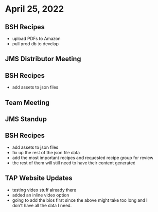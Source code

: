 # April 25, 2022

## BSH Recipes
- upload PDFs to Amazon
- pull prod db to develop

## JMS Distributor Meeting

## BSH Recipes
- add assets to json files

## Team Meeting

## JMS Standup

## BSH Recipes
- add assets to json files
- fix up the rest of the json file data
- add the most important recipes and requested recipe group for review
- the rest of them will still need to have their content generated

## TAP Website Updates
- testing video stuff already there
- added an inline video option
- going to add the bios first since the above might take too long and I don't have all the data I need. 

